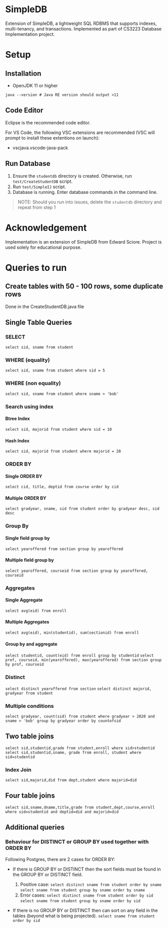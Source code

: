 # SimpleDB

Extension of SimpleDB, a lightweight SQL RDBMS that supports indexes, multi-tenancy, and transactions.
Implemented as part of CS3223 Database Implementation project.

# Setup

## Installation

- OpenJDK 11 or higher

```
java --version # Java RE version should output >11
```

## Code Editor

Eclipse is the recommended code editor.

For VS Code, the following VSC extensions are recommended (VSC will prompt to install these extentions on launch):

- vscjava.vscode-java-pack

## Run Database

1. Ensure the `studentdb` directory is created. Otherwise, run `test/CreateStudentDB` script.
2. Run `test/SimpleIJ` script.
3. Database is running. Enter database commands in the command line.

> NOTE: Should you run into issues, delete the `studentdb` directory and repeat from step 1

# Acknowledgement

Implementation is an extension of SimpleDB from Edward Sciore. Project is used solely for educational purpose.

# Queries to run

## Create tables with 50 - 100 rows, some duplicate rows

Done in the CreateStudentDB.java file

## Single Table Queries

### SELECT

`select sid, sname from student`

### WHERE (equality)

`select sid, sname from student where sid = 5`

### WHERE (non equality)

`select sid, sname from student where sname > 'bob'`

### Search using index

#### Btree Index

`select sid, majorid from student where sid = 10`

#### Hash Index

`select sid, majorid from student where majorid = 20`

### ORDER BY

#### Single ORDER BY

`select cid, title, deptid from course order by cid`

#### Multiple ORDER BY

`select gradyear, sname, sid from student order by gradyear desc, sid desc`

### Group By

#### Single field group by

`select yearoffered from section group by yearoffered`

#### Multiple field group by

`select yearoffered, courseid from section group by yearoffered, courseid`

### Aggregates

#### Single Aggregate

`select avg(eid) from enroll`

#### Multiple Aggregates

`select avg(eid), min(studentid), sum(sectionid) from enroll`

#### Group by and aggregate

`select studentid, count(eid) from enroll group by studentid`
`select prof, courseid, min(yearoffered), max(yearoffered) from section group by prof, courseid`

### Distinct

`select distinct yearoffered from section`
`select distinct majorid, gradyear from student`

### Multiple conditions

`select gradyear, count(sid) from student where gradyear > 2020 and sname > 'bob' group by gradyear order by countofsid`

## Two table joins

`select sid,studentid,grade from student,enroll where sid>studentid`
`select sid,studentid,sname, grade from enroll, student where sid=studentid`

### Index Join

`select sid,majorid,did from dept,student where majorid=did`

## Four table joins

`select sid,sname,dname,title,grade from student,dept,course,enroll where sid=studentid and deptid=did and majorid=did`

## Additional queries

### Behaviour for DISTINCT or GROUP BY used together with ORDER BY

Following Postgres, there are 2 cases for ORDER BY:

- If there is GROUP BY or DISTINCT then the sort fields must be found in the GROUP BY or DISTINCT field.

  1. Positive case:
     `select distinct sname from student order by sname`
     `select sname from student group by sname order by sname`
  2. Error cases:
     `select distinct sname from student order by sid`
     `select sname from student group by sname order by sid`

- If there is no GROUP BY or DISTINCT then can sort on any field in the tables (beyond what is being projected).
  `select sname from student order by sid`

